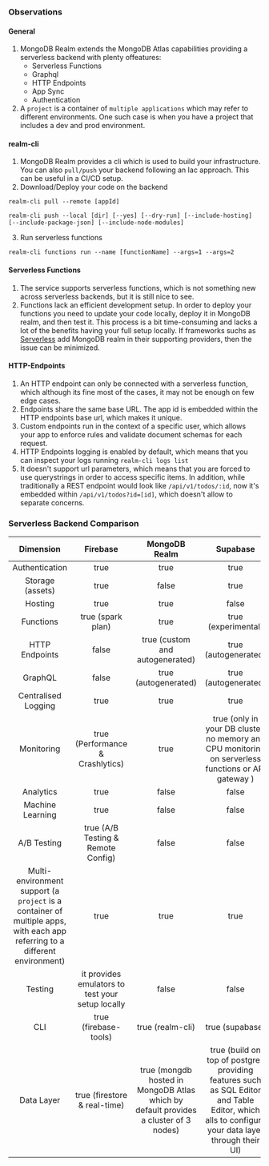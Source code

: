 ### Observations

#### General

1. MongoDB Realm extends the MongoDB Atlas capabilities providing a serverless backend with plenty offeatures:
   - Serverless Functions
   - Graphql
   - HTTP Endpoints
   - App Sync
   - Authentication
2. A `project` is a container of `multiple applications` which may refer to different environments. One such case is when you have a project that includes a dev and prod environment.

#### realm-cli

1. MongoDB Realm provides a cli which is used to build your infrastructure. You can also `pull/push` your backend following an Iac approach. This can be useful in a CI/CD setup.
2. Download/Deploy your code on the backend

```
realm-cli pull --remote [appId]

realm-cli push --local [dir] [--yes] [--dry-run] [--include-hosting] [--include-package-json] [--include-node-modules]
```

3. Run serverless functions

```
realm-cli functions run --name [functionName] --args=1 --args=2
```

#### Serverless Functions

1. The service supports serverless functions, which is not something new across serverless backends, but it is still nice to see.
2. Functions lack an efficient development setup. In order to deploy your functions you need to update your code locally, deploy it in MongoDB realm, and then test it. This process is a bit time-consuming and lacks a lot of the benefits having your full setup locally. If frameworks suchs as [Serverless](https://www.serverless.com/) add MongoDB realm in their supporting providers, then the issue can be minimized.

#### HTTP-Endpoints

1. An HTTP endpoint can only be connected with a serverless function, which although its fine most of the cases, it may not be enough on few edge cases.
2. Endpoints share the same base URL. The app id is embedded within the HTTP endpoints base url, which makes it unique.
3. Custom endpoints run in the context of a specific user, which allows your app to enforce rules and validate document schemas for each request.
4. HTTP Endpoints logging is enabled by default, which means that you can inspect your logs running `realm-cli logs list`
5. It doesn't support url parameters, which means that you are forced to use querystrings in order to access specific items. In addition, while traditionally a REST endpoint would look like `/api/v1/todos/:id`, now it's embedded within `/api/v1/todos?id=[id]`, which doesn't allow to separate concerns.

### Serverless Backend Comparison

|                                                          Dimension                                                          |                     Firebase                     |                                    MongoDB Realm                                     |                                                                     Supabase                                                                     |
| :-------------------------------------------------------------------------------------------------------------------------: | :----------------------------------------------: | :----------------------------------------------------------------------------------: | :----------------------------------------------------------------------------------------------------------------------------------------------: |
|                                                       Authentication                                                        |                       true                       |                                         true                                         |                                                                       true                                                                       |
|                                                      Storage (assets)                                                       |                       true                       |                                        false                                         |                                                                       true                                                                       |
|                                                           Hosting                                                           |                       true                       |                                         true                                         |                                                                      false                                                                       |
|                                                          Functions                                                          |                true (spark plan)                 |                                         true                                         |                                                               true (experimental)                                                                |
|                                                       HTTP Endpoints                                                        |                      false                       |                           true (custom and autogenerated)                            |                                                               true (autogenerated)                                                               |
|                                                           GraphQL                                                           |                      false                       |                                 true (autogenerated)                                 |                                                               true (autogenerated)                                                               |
|                                                     Centralised Logging                                                     |                       true                       |                                         true                                         |                                                                       true                                                                       |
|                                                         Monitoring                                                          |         true (Performance & Crashlytics)         |                                         true                                         |                       true (only in your DB cluster; no memory and CPU monitoring on serverless functions or API gateway )                       |
|                                                          Analytics                                                          |                       true                       |                                        false                                         |                                                                      false                                                                       |
|                                                      Machine Learning                                                       |                       true                       |                                        false                                         |                                                                      false                                                                       |
|                                                         A/B Testing                                                         |        true (A/B Testing & Remote Config)        |                                        false                                         |                                                                      false                                                                       |
| Multi-environment support (a `project` is a container of multiple apps, with each app referring to a different environment) |                       true                       |                                         true                                         |                                                                       true                                                                       |
|                                                           Testing                                                           | it provides emulators to test your setup locally |                                        false                                         |                                                                      false                                                                       |
|                                                             CLI                                                             |              true (firebase-tools)               |                                   true (realm-cli)                                   |                                                                 true (supabase)                                                                  |
|                                                         Data Layer                                                          |           true (firestore & real-time)           | true (mongdb hosted in MongoDB Atlas which by default provides a cluster of 3 nodes) | true (build on top of postgres providing features such as SQL Editor and Table Editor, which alls to configure your data layer through their UI) |

